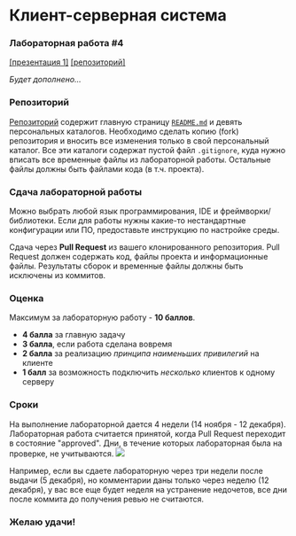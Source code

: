 # Клиент-серверная система
### Лабораторная работа #4
[[презентация 1]](https://www.dropbox.com/s/bodypwhwwc8ql0r/%D0%9B%D0%B0%D0%B1%D0%BE%D1%80%D0%B0%D1%82%D0%BE%D1%80%D0%BD%D0%B0%D1%8F%20%D1%80%D0%B0%D0%B1%D0%BE%D1%82%D0%B0%204%20%281%29.pptx?dl=0) [[репозиторий]](https://github.com/Andrew414/clientservertask)

_Будет дополнено..._

### Репозиторий
[Репозиторий](https://github.com/Andrew414/clientservertask) содержит главную страницу [`README.md`](https://github.com/Andrew414/clientservertask/blob/master/README.md) и девять персональных каталогов. Необходимо сделать копию (fork) репозитория и вносить все изменения только в свой персональный каталог. Все эти каталоги содержат пустой файл `.gitignore`, куда нужно вписать все временные файлы из лабораторной работы. Остальные файлы должны быть файлами кода (в т.ч. проекта).

### Сдача лабораторной работы
Можно выбрать любой язык программирования, IDE и фреймворки/библиотеки. Если для работы нужны какие-то нестандартные конфигурации или ПО, предоставьте инструкцию по настройке среды.

Сдача через **Pull Request** из вашего клонированного репозитория. Pull Request должен содержать код, файлы проекта и информационные файлы. Результаты сборок и временные файлы должны быть исключены из коммитов.

### Оценка
Максимум за лабораторную работу - **10 баллов**.
- **4 балла** за главную задачу
- **3 балла**, если работа сделана вовремя
- **2 балла** за реализацию *принципа наименьших привилегий* на клиенте
- **1 балл** за возможность подключить *несколько* клиентов к одному серверу

### Сроки
На выполнение лабораторной дается 4 недели (14 ноября - 12 декабря). Лабораторная работа считается принятой, когда Pull Request переходит в состояние "approved". Дни, в течение которых лабораторная была на проверке, не учитываются.
![ ](https://i.snag.gy/lPOzf7.jpg)

Например, если вы сдаете лабораторную через три недели после выдачи (5 декабря), но комментарии даны только через неделю (12 декабря), у вас все еще будет неделя на устранение недочетов, все дни после коммита до получения ревью не считаются.

### Желаю удачи!
